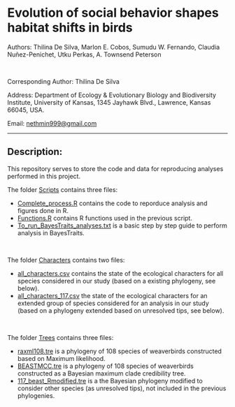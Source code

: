 Evolution of social behavior shapes habitat shifts in birds
================

Authors: Thilina De Silva, Marlon E. Cobos, Sumudu W. Fernando, Claudia Nuñez-Penichet, Utku Perkas, A. Townsend Peterson

<br>

Corresponding Author: Thilina De Silva

Address: Department of Ecology & Evolutionary Biology and Biodiversity Institute, University of Kansas, 1345 Jayhawk Blvd., Lawrence, Kansas 66045, USA.

Email: nethmin999@gmail.com   

<hr>

## Description:

This repository serves to store the code and data for reproducing analyses performed in this project.

The folder <a href="https://github.com/marlonecobos/Evol_polygyny/tree/main/Scripts" target="_blank">Scripts</a> contains three files:

-   <a href="https://github.com/marlonecobos/Evol_polygyny/blob/main/Scripts/Complete_process.R" target="_blank">Complete_process.R</a> contains the code to reporduce analysis and figures done in R. 
-   <a href="https://github.com/marlonecobos/Evol_polygyny/blob/main/Scripts/Functions.R" target="_blank">Functions.R</a> contains R functions used in the previous script. 
-   <a href="https://github.com/marlonecobos/Evol_polygyny/blob/main/Scripts/To_run_BayesTraits_analyses.txt" target="_blank">To_run_BayesTraits_analyses.txt</a> is a basic step by step guide to perform analysis in BayesTraits. 

<br>

The folder <a href="https://github.com/marlonecobos/Evol_polygyny/tree/main/Characters" target="_blank">Characters</a> contains two files:

-   <a href="https://github.com/marlonecobos/Evol_polygyny/blob/main/Characters/all_characters.csv" target="_blank">all_characters.csv</a> contains the state of the ecological characters for all species considered in our study (based on a existing phylogeny, see below). 
-   <a href="https://github.com/marlonecobos/Evol_polygyny/blob/main/Characters/all_characters_117.csv" target="_blank">all_characters_117.csv</a> the state of the ecological characters for an extended group of species considered for an analysis in our study (based on a phylogeny extended based on unresolved tips, see below).

<br>

The folder <a href="https://github.com/marlonecobos/Evol_polygyny/tree/main/Trees" target="_blank">Trees</a> contains three files:

-   <a href="https://github.com/marlonecobos/Evol_polygyny/blob/main/Trees/raxml108.tre" target="_blank">raxml108.tre</a> is a phylogeny of 108 species of weaverbirds constructed based on Maximum likelihood. 
-   <a href="https://github.com/marlonecobos/Evol_polygyny/blob/main/Trees/BEASTMCC.tre" target="_blank">BEASTMCC.tre</a> is a phylogeny of 108 species of weaverbirds constructed as a Bayesian maximum clade credibility tree. 
-   <a href="https://github.com/marlonecobos/Evol_polygyny/blob/main/Trees/117_beast_Rmodified.tre" target="_blank">117_beast_Rmodified.tre</a> is a the Bayesian phylogeny modified to consider other species (as unresolved tips), not included in the previous phylogenies. 
